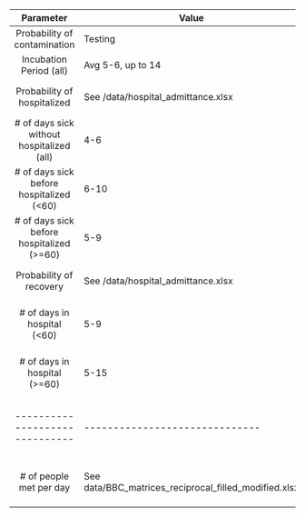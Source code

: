 |                 Parameter                 | Value                                                 | Source                                                                                                                          | Distribution        |
|:-----------------------------------------:|-------------------------------------------------------|---------------------------------------------------------------------------------------------------------------------------------|---------------------|
| Probability of contamination              | Testing                                               |                                                                                                                                 |                     |
| Incubation Period (all)                   | Avg 5-6, up to 14                                     | [WHO](https://www.who.int/docs/default-source/coronaviruse/situation-reports/20200402-sitrep-73-covid-19.pdf?sfvrsn=5ae25bc7_6) | Gamma               |
| Probability of hospitalized               | See /data/hospital_admittance.xlsx                    | [Statens Serum Institut](https://www.ssi.dk/sygdomme-beredskab-og-forskning/sygdomsovervaagning/c/covid19-overvaagning)         |                     |
| # of days sick without hospitalized (all) | 4-6                                                   | C19REST (DTU Pandemic Model)                                                                                                    | Gamma               |
| # of days sick before hospitalized (<60)  | 6-10                                                  | C19REST (DTU Pandemic Model)                                                                                                    | Gamma               |
| # of days sick before hospitalized (>=60) | 5-9                                                   | C19REST (DTU Pandemic Model)                                                                                                    | Gamma               |
| Probability of recovery                   | See /data/hospital_admittance.xlsx                    | [Statens Serum Institut](https://www.ssi.dk/sygdomme-beredskab-og-forskning/sygdomsovervaagning/c/covid19-overvaagning)         |                     |
| # of days in hospital (<60)               | 5-9                                                   | C19REST (DTU Pandemic Model)                                                                                                    | Gamma               |
| # of days in hospital (>=60)              | 5-15                                                  | C19REST (DTU Pandemic Model)                                                                                                    | Gamma               |
| ------------------------------            | ------------------------------                        | ------------------------------                                                                                                  |                     |
| # of people met per day                   | See data/BBC_matrices_reciprocal_filled_modified.xlsx | C19REST (DTU Pandemic Model)                                                                                                    | Poisson (truncated) |
